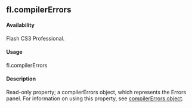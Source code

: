 ## fl.compilerErrors

#### Availability

Flash CS3 Professional.

#### Usage

fl.compilerErrors

#### Description

Read-only property; a compilerErrors object, which represents the Errors panel. For information on using this property, see [compilerErrors object](#_bookmark95).

